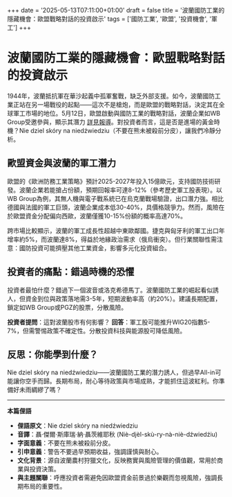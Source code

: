+++
date = '2025-05-13T07:11:00+01:00'
draft = false
title = '波蘭國防工業的隱藏機會：歐盟戰略對話的投資啟示'
tags = ['國防工業', '歐盟', '投資機會', '軍工']
+++

# 波蘭國防工業的隱藏機會：歐盟戰略對話的投資啟示

1944年，波蘭抵抗軍在華沙起義中孤軍奮戰，缺乏外部支援。如今，波蘭國防工業正站在另一場戰役的起點——這次不是槍炮，而是歐盟的戰略對話，決定其在全球軍工市場的地位。5月12日，歐盟啟動與國防工業的戰略對話，波蘭企業如WB Group受邀參與，顯示其潛力 [詳見報導](https://defence24.pl/przemysl/polski-przemysl-w-strategicznym-dialogu-z-ue-kogo-zaproszono)。對投資者而言，這是否是進場的黃金時機？Nie dziel skóry na niedźwiedziu（不要在熊未被殺前分皮），讓我們冷靜分析。

## 歐盟資金與波蘭的軍工潛力

歐盟的《歐洲防務工業策略》預計2025-2027年投入15億歐元，支持國防技術研發。波蘭企業若能搶占份額，預期回報率可達8-12%（參考歷史軍工股表現）。以WB Group為例，其無人機與電子戰系統已在烏克蘭戰場驗證，出口潛力強。相比德國與法國的軍工巨頭，波蘭企業成本低30-40%，具價格競爭力。然而，風險在於歐盟資金分配偏向西歐，波蘭僅獲10-15%份額的概率高達70%。

跨市場比較顯示，波蘭的軍工成長性超越中東歐鄰國。捷克與匈牙利的軍工出口年增率約5%，而波蘭達8%，得益於地緣政治需求（俄烏衝突）。但行業關聯性需注意：國防投資可能擠壓其他工業資金，影響多元化投資組合。

## 投資者的痛點：錯過時機的恐懼

投資者最怕什麼？錯過下一個波音或洛克希德馬丁。波蘭國防工業的崛起看似誘人，但資金到位與政策落地需3-5年，短期波動率高（約20%）。建議長期配置，鎖定如WB Group或PGZ的股票，分散風險。

**投資者提問**：這對波蘭股市有何影響？
**回答**：軍工股可能推升WIG20指數5-7%，但需警惕政策不確定性。分散投資科技與能源股可降低風險。

## 反思：你能學到什麼？

Nie dziel skóry na niedźwiedziu——波蘭國防工業的潛力誘人，但過早All-in可能讓你空手而歸。長期布局，耐心等待政策與市場成熟，才能抓住這波紅利。你準備好未雨綢繆了嗎？

---

**本篇俚語**

- **俚語原文**：Nie dziel skóry na niedźwiedziu
- **音譯**：聶·傑爾·斯庫瑞·納·聶茨維耶秋 (Niè-djèl-skù-ry-nà-niè-dźwiedźiu)
- **字面意義**：不要在熊未被殺前分皮。
- **引申意義**：警告不要過早預期收益，強調謹慎與耐心。
- **文化背景**：源自波蘭農村狩獵文化，反映務實與風險管理的價值觀，常用於商業與投資決策。
- **與主題關聯**：呼應投資者需避免因歐盟資金前景過於樂觀而忽視風險，強調長期布局的重要性。